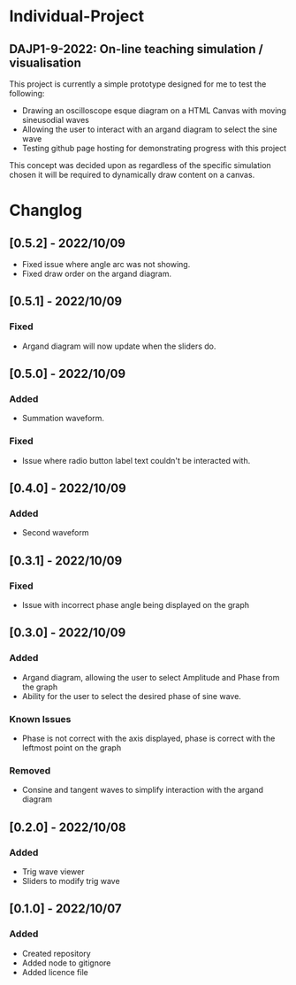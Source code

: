 # Individual-Project
## DAJP1-9-2022: On-line teaching simulation / visualisation

This project is currently a simple prototype designed for me to test the following:
- Drawing an oscilloscope esque diagram on a HTML Canvas with moving sineusodial waves
- Allowing the user to interact with an argand diagram to select the sine wave
- Testing github page hosting for demonstrating progress with this project

This concept was decided upon as regardless of the specific simulation chosen it will be required to dynamically draw content on a canvas.

# Changlog
## [0.5.2] - 2022/10/09
- Fixed issue where angle arc was not showing.
- Fixed draw order on the argand diagram.
## [0.5.1] - 2022/10/09
### Fixed
- Argand diagram will now update when the sliders do.
## [0.5.0] - 2022/10/09
### Added
- Summation waveform.
### Fixed
- Issue where radio button label text couldn't be interacted with.
## [0.4.0] - 2022/10/09
### Added
- Second waveform
## [0.3.1] - 2022/10/09
### Fixed
- Issue with incorrect phase angle being displayed on the graph
## [0.3.0] - 2022/10/09
### Added
- Argand diagram, allowing the user to select Amplitude and Phase from the graph
- Ability for the user to select the desired phase of sine wave.

### Known Issues
- Phase is not correct with the axis displayed, phase is correct with the leftmost point on the graph

### Removed
- Consine and tangent waves to simplify interaction with the argand diagram

## [0.2.0] - 2022/10/08
### Added
- Trig wave viewer
- Sliders to modify trig wave

## [0.1.0] - 2022/10/07
### Added
- Created repository
- Added node to gitignore
- Added licence file